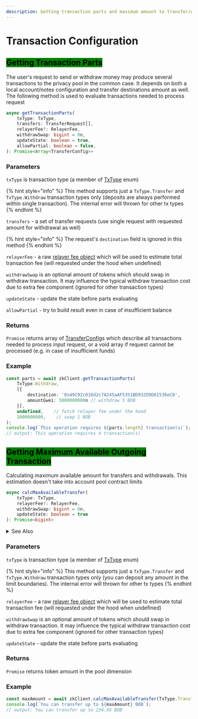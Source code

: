 ```yaml
---
description: Getting transaction parts and maximum amount to transfer/withdraw
---
```


# Transaction Configuration

## <mark style="background-color:green;">Getting Transaction Parts</mark>

The user's request to send or withdraw money may produce several transactions to the privacy pool in the common case. It depends on both a local account/notes configuration and transfer destinations amount as well. The following method is used to evaluate transactions needed to process request

```typescript
async getTransactionParts(
    txType: TxType,
    transfers: TransferRequest[],
    relayerFee?: RelayerFee,
    withdrawSwap: bigint = 0n,
    updateState: boolean = true,
    allowPartial: boolean = false,
): Promise<Array<TransferConfig>>
```

### Parameters

`txType` is transaction type (a member of [TxType](../common-types.md#transaction-type) enum)

{% hint style="info" %}
This method supports just a `TxType.Transfer` and `TxType.Withdraw` transaction types only (deposits are always performed within single transaction). The internal error will thrown for other tx types
{% endhint %}

`transfers` - a set of transfer requests (use single request with requested amount for withdrawal as well)

{% hint style="info" %}
The request's `destination` field is ignored in this method
{% endhint %}

`relayerFee` - a raw [relayer fee object](../common-types.md#relayer-raw-fee) which will be used to estimate total transaction fee (will requested under the hood when undefined)

`withdrawSwap` is an optional amount of tokens which should swap in withdraw transaction. It may influence the typical withdraw transaction cost due to extra fee component (ignored for other transaction types)

`updateState` - update the state before parts evaluating

`allowPartial` - try to build result even in case of insufficient balance

### Returns

`Promise` returns array of [TransferConfig](../common-types.md#transfer-config)s which describe all transactions needed to process input request, or a void array if request cannot be processed (e.g. in case of insufficient funds)

### Example

```typescript
const parts = await zkClient.getTransactionParts(
    TxType.Withdraw,
    [{
        destination: '0x49C92c016d2c7A245aAF5351BD932D9D61536eC0',
        amountGwei: 5000000000n // withdraw 5 BOB
    }],
    undefined,    // fetch relayer fee under the hood
    1000000000,    // swap 1 BOB
);
console.log(`This operation requires ${parts.length} transaction(s)`);
// output: This operation requires 4 transaction(s)
```

## <mark style="background-color:green;">Getting Maximum Available Outgoing Transaction</mark>

Calculating maximum available amount for transfers and withdrawals. This estimation doesn't take into account pool contract limits

```typescript
async calcMaxAvailableTransfer(
    txType: TxType,
    relayerFee?: RelayerFee,
    withdrawSwap: bigint = 0n,
    updateState: boolean = true
): Promise<bigint>
```

<details>

<summary>See Also</summary>

* [minTxAmount()](../account-less-mode-operations/transaction-constraints.md#minimum-transaction-amount)

</details>

### Parameters

`txType` is transaction type (a member of [TxType](../common-types.md#transaction-type) enum)

{% hint style="info" %}
This method supports just a `TxType.Transfer` and `TxType.Withdraw` transaction types only (you can deposit any amount in the limit boundaries). The internal error will thrown for other tx types
{% endhint %}

`relayerFee` - a raw [relayer fee object](../common-types.md#relayer-raw-fee) which will be used to estimate total transaction fee (will requested under the hood when undefined)

`withdrawSwap` is an optional amount of tokens which should swap in withdraw transaction. It may influence the typical withdraw transaction cost due to extra fee component (ignored for other transaction types)

`updateState` - update the state before parts evaluating

### Returns

`Promise` returns token amount in the pool dimension

### Example

```typescript
const maxAmount = await zkClient.calcMaxAvailableTransfer(TxType.Transfer);
console.log(`You can transfer up to ${maxAmount} BOB`);
// output: You can transfer up to 234.56 BOB
```
